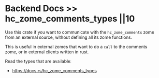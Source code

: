 # Backend Docs >> hc_zome_comments_types ||10

Use this crate if you want to communicate with the `hc_zome_comments` zome from an external source, without defining all its zome functions.

This is useful in external zomes that want to do a `call` to the comments zome, or in external clients written in rust.

Read the types that are available:

- https://docs.rs/hc_zome_comments_types
